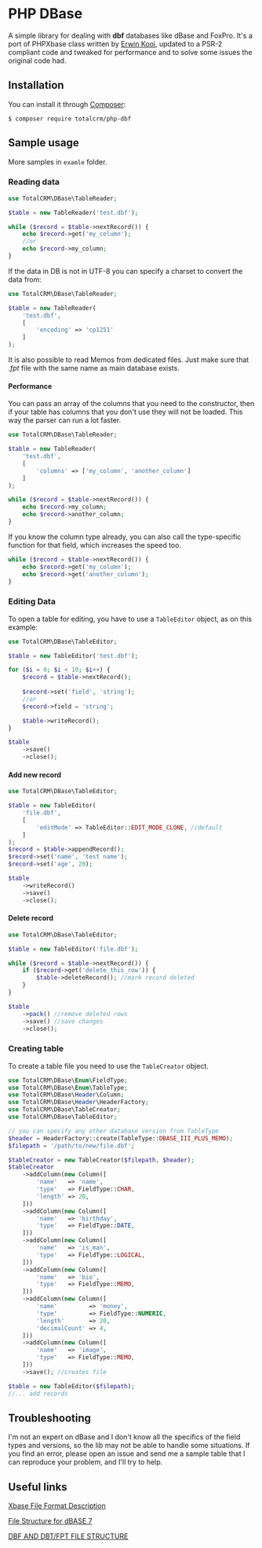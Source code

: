 # PHP DBase

A simple library for dealing with **dbf** databases like dBase and FoxPro. It's a port of PHPXbase class written by [Erwin Kooi](http://www.phpclasses.org/package/2673-PHP-Access-dbf-foxpro-files-without-PHP-ext-.html), updated to a PSR-2 compliant code and tweaked for performance and to solve some issues the original code had.


## Installation

You can install it through [Composer](https://getcomposer.org):

```shell script
$ composer require totalcrm/php-dbf
```


## Sample usage

More samples in `examle` folder.


### Reading data

```php
use TotalCRM\DBase\TableReader;

$table = new TableReader('test.dbf');

while ($record = $table->nextRecord()) {
    echo $record->get('my_column');
    //or
    echo $record->my_column;
}
```

If the data in DB is not in UTF-8 you can specify a charset to convert the data from:

```php
use TotalCRM\DBase\TableReader;

$table = new TableReader(
    'test.dbf',
    [
        'encoding' => 'cp1251'
    ]
);
```

It is also possible to read Memos from dedicated files. Just make sure that *.fpt* file with the same name as main database exists.


#### Performance

You can pass an array of the columns that you need to the constructor, then if your table has columns that you don't use they will not be loaded. 
This way the parser can run a lot faster.

```php
use TotalCRM\DBase\TableReader;

$table = new TableReader(
    'test.dbf', 
    [
        'columns' => ['my_column', 'another_column']
    ]
);

while ($record = $table->nextRecord()) {
    echo $record->my_column;
    echo $record->another_column;
}
```

If you know the column type already, you can also call the type-specific function for that field, which increases the speed too.

```php
while ($record = $table->nextRecord()) {
    echo $record->get('my_column');
    echo $record->get('another_column');
}
```


### Editing Data

To open a table for editing, you have to use a `TableEditor` object, as on this example:

```php
use TotalCRM\DBase\TableEditor;

$table = new TableEditor('test.dbf');

for ($i = 0; $i < 10; $i++) {
    $record = $table->nextRecord();
    
    $record->set('field', 'string');
    //or
    $record->field = 'string';

    $table->writeRecord();
}

$table
    ->save()
    ->close();
```


#### Add new record

```php
use TotalCRM\DBase\TableEditor;

$table = new TableEditor(
    'file.dbf',
    [
        'editMode' => TableEditor::EDIT_MODE_CLONE, //default
    ]
);
$record = $table->appendRecord();
$record->set('name', 'test name');
$record->set('age', 20);

$table
    ->writeRecord()
    ->save()
    ->close();
```


#### Delete record

```php
use TotalCRM\DBase\TableEditor;

$table = new TableEditor('file.dbf');

while ($record = $table->nextRecord()) {
    if ($record->get('delete_this_row')) {
        $table->deleteRecord(); //mark record deleted
    }    
}

$table
    ->pack() //remove deleted rows
    ->save() //save changes
    ->close();
```

### Creating table

To create a table file you need to use the `TableCreator` object.

```php
use TotalCRM\DBase\Enum\FieldType;
use TotalCRM\DBase\Enum\TableType;
use TotalCRM\DBase\Header\Column;
use TotalCRM\DBase\Header\HeaderFactory;
use TotalCRM\DBase\TableCreator;
use TotalCRM\DBase\TableEditor;

// you can specify any other database version from TableType
$header = HeaderFactory::create(TableType::DBASE_III_PLUS_MEMO);
$filepath = '/path/to/new/file.dbf';

$tableCreator = new TableCreator($filepath, $header);
$tableCreator
    ->addColumn(new Column([
        'name'   => 'name',
        'type'   => FieldType::CHAR,
        'length' => 20,
    ]))
    ->addColumn(new Column([
        'name'   => 'birthday',
        'type'   => FieldType::DATE,
    ]))
    ->addColumn(new Column([
        'name'   => 'is_man',
        'type'   => FieldType::LOGICAL,
    ]))
    ->addColumn(new Column([
        'name'   => 'bio',
        'type'   => FieldType::MEMO,
    ]))
    ->addColumn(new Column([
        'name'         => 'money',
        'type'         => FieldType::NUMERIC,
        'length'       => 20,
        'decimalCount' => 4,
    ]))
    ->addColumn(new Column([
        'name'   => 'image',
        'type'   => FieldType::MEMO,
    ]))
    ->save(); //creates file

$table = new TableEditor($filepath);
//... add records 
```


## Troubleshooting

I'm not an expert on dBase and I don't know all the specifics of the field types and versions, so the lib may not be able to handle some situations. 
If you find an error, please open an issue and send me a sample table that I can reproduce your problem, and I'll try to help.


## Useful links

[Xbase File Format Description](http://www.manmrk.net/tutorials/database/xbase/)

[File Structure for dBASE 7](http://www.dbase.com/KnowledgeBase/int/db7_file_fmt.htm)

[DBF AND DBT/FPT FILE STRUCTURE](http://www.independent-software.com/dbase-dbf-dbt-file-format.html)
